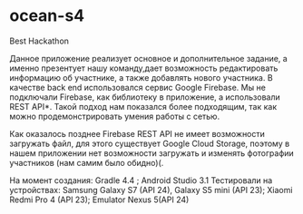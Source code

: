 # ocean-s4
Best Hackathon

Данное приложение реализует основное и дополнительное задание, а именно презентует нашу команду,дает возможность редактировать
информацию об участнике, а также добавлять нового участника.
В качестве back end использовался сервис Google Firebase. Мы не подключали Firebase, как библиотеку в приложение, а использовали
REST API*. Такой подход нам показался более подходящим, так как можно продемонстрировать умения работы с сетью.

Как оказалось позднее Firebase REST API не имеет возможности загружать файл, для этого существует Google Cloud Storage, поэтому в нашем приложении нет возможности загружать и изменять фотографии участников (нам самим было обидно)(.

На момент создания: Gradle 4.4 ; Android Studio 3.1
Тестировали на устройствах: Samsung Galaxy S7 (API 24), Galaxy S5 mini (API 23); Xiaomi Redmi Pro 4 (API 23); 
Emulator Nexus 5(API 24) 

